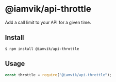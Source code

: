 # @iamvik/api-throttle

Add a call limit to your API for a given time.

## Install

```
$ npm install @iamvik/api-throttle
```

## Usage

```js
const throttle = require("@iamvik/api-throttle");